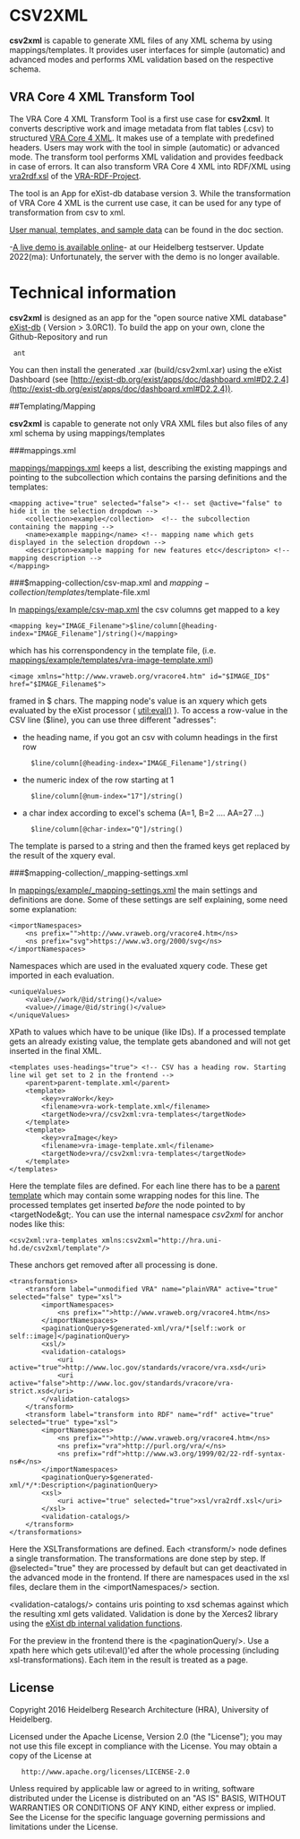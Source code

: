 # CSV2XML
**csv2xml** is capable to generate XML files of any XML schema by using mappings/templates. It provides user interfaces for simple (automatic) and advanced modes and performs XML validation based on the respective schema.

## VRA Core 4 XML Transform Tool
The VRA Core 4 XML Transform Tool is a first use case for **csv2xml**. It converts descriptive work and image metadata from flat tables (.csv) to structured [VRA Core 4 XML](https://www.loc.gov/standards/vracore/schemas.html). It makes use of a template with predefined headers. Users may work with the tool in simple (automatic) or advanced  mode. The transform tool performs XML validation and provides feedback in case of errors. It can also transform VRA Core 4 XML into RDF/XML using [vra2rdf.xsl](https://github.com/mixterj/VRA-RDF-Project/blob/master/data/xsl/vra2rdf.xsl) of the [VRA-RDF-Project](https://github.com/mixterj/VRA-RDF-Project). 

The tool is an App for eXist-db database version 3. While the transformation of VRA Core 4 XML is the current use case, it can be used for any type of transformation from csv to xml. 

[User manual, templates, and sample data](https://github.com/exc-asia-and-europe/csv2xml/tree/master/doc) can be found in the doc section.

-[A live demo is available online](http://kjc-ws2.kjc.uni-heidelberg.de:8081/exist/apps/csv2xml/index.xq)- at our Heidelberg testserver.
Update 2022(ma): Unfortunately, the server with the demo is no longer available.

# Technical information
**csv2xml** is designed as an app for the "open source native XML database" [eXist-db](http://www.exist-db.org) ( Version > 3.0RC1). To build the app on your own, clone the Github-Repository and run

```
 ant
``` 

You can then install the generated .xar (build/csv2xml.xar) using the eXist Dashboard (see [http://exist-db.org/exist/apps/doc/dashboard.xml#D2.2.4](http://exist-db.org/exist/apps/doc/dashboard.xml#D2.2.4)).

##Templating/Mapping

**csv2xml** is capable to generate not only VRA XML files but also files of any xml schema by using mappings/templates

###mappings.xml

[mappings/mappings.xml](mappings/mappings.xml) keeps a list, describing the existing mappings and pointing to the subcollection which contains the parsing definitions and the templates:

    <mapping active="true" selected="false"> <!-- set @active="false" to hide it in the selection dropdown -->
        <collection>example</collection>  <!-- the subcollection containing the mapping -->
        <name>example mapping</name> <!-- mapping name which gets displayed in the selection dropdown -->
        <descripton>example mapping for new features etc</descripton> <!-- mapping description -->
    </mapping>

###$mapping-collection/csv-map.xml and $mapping-collection/templates/$template-file.xml

In [mappings/example/csv-map.xml](mappings/example/csv-map.xml) the csv columns get mapped to a key 

    <mapping key="IMAGE_Filename">$line/column[@heading-index="IMAGE_Filename"]/string()</mapping>

which has his correnspondency in the template file, (i.e.  [mappings/example/templates/vra-image-template.xml](mappings/example/templates/vra-image-template.xml))

    <image xmlns="http://www.vraweb.org/vracore4.htm" id="$IMAGE_ID$" href="$IMAGE_Filename$">

framed in $ chars. The mapping node's value is an xquery which gets evaluated by the eXist processor ( [util:eval()](http://exist-db.org/exist/apps/doc/util.xml) ). To access a row-value in the CSV line ($line), you can use three different "adresses":

- the heading name, if you got an csv with column headings in the first row

        $line/column[@heading-index="IMAGE_Filename"]/string()

- the numeric index of the row starting at 1

        $line/column[@num-index="17"]/string()

- a char index according to excel's schema (A=1, B=2 .... AA=27 ...)

        $line/column[@char-index="Q"]/string()

The template is parsed to a string and then the framed keys get replaced by the result of the xquery eval.

###$mapping-collection/_mapping-settings.xml

In [mappings/example/_mapping-settings.xml](mappings/example/_mapping-settings.xml) the main settings and definitions are done. Some of these settings are self explaining, some need some explanation:

    <importNamespaces>
        <ns prefix="">http://www.vraweb.org/vracore4.htm</ns>
        <ns prefix="svg">https://www.w3.org/2000/svg</ns>
    </importNamespaces>

Namespaces which are used in the evaluated xquery code. These get imported in each evaluation.

    <uniqueValues>
        <value>//work/@id/string()</value>
        <value>//image/@id/string()</value>
    </uniqueValues>

XPath to values which have to be unique (like IDs). If a processed template gets an already existing value, the template gets abandoned and will not get inserted in the final XML.

    <templates uses-headings="true"> <!-- CSV has a heading row. Starting line wil get set to 2 in the frontend -->
        <parent>parent-template.xml</parent>
        <template>
            <key>vraWork</key>
            <filename>vra-work-template.xml</filename>
            <targetNode>vra//csv2xml:vra-templates</targetNode>
        </template>
        <template>
            <key>vraImage</key>
            <filename>vra-image-template.xml</filename>
            <targetNode>vra//csv2xml:vra-templates</targetNode>
        </template>
    </templates>

Here the template files are defined. For each line there has to be a [parent template](mappings/example/templates/parent-template.xml) which may contain some wrapping nodes for this line. The processed templates get inserted _before_ the node pointed to by &lt;targetNode\&gt;. You can use the internal namespace _csv2xml_ for anchor nodes like this:

    <csv2xml:vra-templates xmlns:csv2xml="http://hra.uni-hd.de/csv2xml/template"/>

 These anchors get removed after all processing is done.

    <transformations>
        <transform label="unmodified VRA" name="plainVRA" active="true" selected="false" type="xsl">
            <importNamespaces>
                <ns prefix="">http://www.vraweb.org/vracore4.htm</ns>
            </importNamespaces>
            <paginationQuery>$generated-xml/vra/*[self::work or self::image]</paginationQuery>
            <xsl/>
            <validation-catalogs>
                <uri active="true">http://www.loc.gov/standards/vracore/vra.xsd</uri>
                <uri active="false">http://www.loc.gov/standards/vracore/vra-strict.xsd</uri>
            </validation-catalogs>
        </transform>
        <transform label="transform into RDF" name="rdf" active="true" selected="true" type="xsl">
            <importNamespaces>
                <ns prefix="">http://www.vraweb.org/vracore4.htm</ns>
                <ns prefix="vra">http://purl.org/vra/</ns>
                <ns prefix="rdf">http://www.w3.org/1999/02/22-rdf-syntax-ns#</ns>
            </importNamespaces>
            <paginationQuery>$generated-xml/*/*:Description</paginationQuery>
            <xsl>
                <uri active="true" selected="true">xsl/vra2rdf.xsl</uri>
            </xsl>
            <validation-catalogs/>
        </transform>
    </transformations>

Here the XSLTransformations are defined. Each &lt;transform/&gt; node defines a single transformation. The transformations are done step by step. If @selected="true" they are processed by default but can get deactivated in the advanced mode in the frontend. If there are namespaces used in the xsl files, declare them in the &lt;importNamespaces/&gt; section. 

&lt;validation-catalogs/&gt; contains uris pointing to xsd schemas against which the resulting xml gets validated. 
Validation is done by the Xerces2 library using the [eXist db internal validation functions](http://exist-db.org/exist/apps/doc/validation.xml#D2.2.4.4).

For the preview in the frontend there is the &lt;paginationQuery/&gt;. Use a xpath here which gets util:eval()'ed after the whole processing (including xsl-transformations). Each item in the result is treated as a page.

## License
Copyright 2016 Heidelberg Research Architecture (HRA), University of Heidelberg. 

Licensed under the Apache License, Version 2.0 (the "License"); you may not use this file except in compliance with the License.
You may obtain a copy of the License at

       http://www.apache.org/licenses/LICENSE-2.0

Unless required by applicable law or agreed to in writing, software distributed under the License is distributed on an "AS IS" BASIS, WITHOUT WARRANTIES OR CONDITIONS OF ANY KIND, either express or implied. See the License for the specific language governing permissions and limitations under the License.
